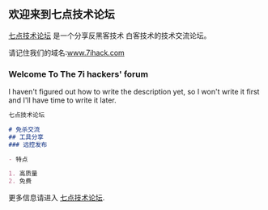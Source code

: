 ## 欢迎来到七点技术论坛

[七点技术论坛](https://www.7ihack.com) 是一个分享反黑客技术 白客技术的技术交流论坛。

请记住我们的域名∶www.7ihack.com

### Welcome To The 7i hackers' forum

I haven't figured out how to write the description yet, so I won't write it first and I'll have time to write it later.

```markdown
七点技术论坛

# 免杀交流
## 工具分享
### 远控发布

- 特点

1. 高质量
2. 免费
```

更多信息请进入 [七点技术论坛](https://www.7ihack.com).
